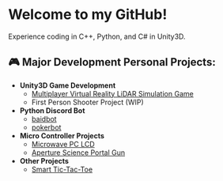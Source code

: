 <h1>Welcome to my GitHub!</h1>
Experience coding in C++, Python, and C# in Unity3D.

<h2>🎮 Major Development Personal Projects:</h2>

- <b>Unity3D Game Development</b>
  - [Multiplayer Virtual Reality LiDAR Simulation Game](https://github.com/CVScholtisek/VRChat-LiDAR)
  - First Person Shooter Project (WIP)
- <b>Python Discord Bot</b>
  - [baidbot](https://github.com/CVScholtisek/baidbotDiscord)
  - [pokerbot](https://github.com/Git-baid/pokerbot)
- <b>Micro Controller Projects</b>
  - [Microwave PC LCD](https://github.com/Git-baid/Microwave-PC-LCD/tree/main)
  - [Aperture Science Portal Gun](https://github.com/Git-baid/PortalGun/tree/main)
- <b>Other Projects</b>
  - [Smart Tic-Tac-Toe](https://github.com/CVScholtisek/CS201-Project)
